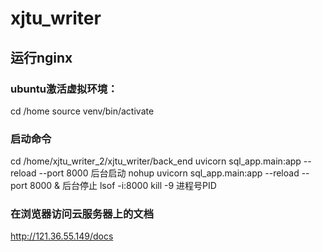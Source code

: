 # xjtu_writer
## 运行nginx
### ubuntu激活虚拟环境：
cd /home
source venv/bin/activate
### 启动命令
cd /home/xjtu_writer_2/xjtu_writer/back_end
uvicorn sql_app.main:app --reload --port 8000
后台启动
nohup uvicorn sql_app.main:app --reload --port 8000 &
后台停止
lsof -i:8000
kill -9  进程号PID
### 在浏览器访问云服务器上的文档
http://121.36.55.149/docs
